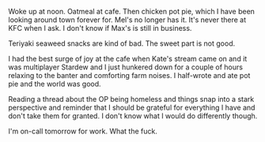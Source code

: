 Woke up at noon. Oatmeal at cafe. Then chicken pot pie, which I have been looking around town forever for. Mel's no longer has it. It's never there at KFC when I ask. I don't know if Max's is still in business.

Teriyaki seaweed snacks are kind of bad. The sweet part is not good.

I had the best surge of joy at the cafe when Kate's stream came on and it was multiplayer Stardew and I just hunkered down for a couple of hours relaxing to the banter and comforting farm noises. I half-wrote and ate pot pie and the world was good.

Reading a thread about the OP being homeless and things snap into a stark perspective and reminder that I should be grateful for everything I have and don't take them for granted. I don't know what I would do differently though.

I'm on-call tomorrow for work. What the fuck.
